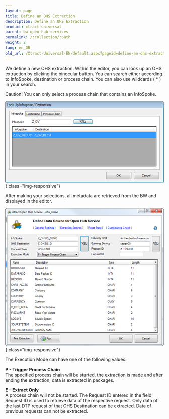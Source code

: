 ```yaml
---
layout: page
title: Define an OHS Extraction
description: Define an OHS Extraction
product: xtract-universal
parent: bw-open-hub-services
permalink: /:collection/:path
weight: 2
lang: en_GB
old_url: /Xtract-Universal-EN/default.aspx?pageid=define-an-ohs-extraction
---
```


We define a new OHS extraction. Within the editor, you can look up an OHS extraction by clicking the binocular button. You can search either according to InfoSpoke, destination or process chain. You can also use wildcards ( * ) in your search.

Caution! You can only select a process chain that contains an InfoSpoke.

![Look-Up-Infospoke-Destination](/img/content/Look-Up-Infospoke-Destination.png){:class="img-responsive"}

After making your selections, all metadata are retrieved from the BW and displayed in the editor.

![Open-Hub-Service-Data-Source](/img/content/Open-Hub-Service-Data-Source.jpg){:class="img-responsive"}

The Execution Mode can have one of the following values: 

**P - Trigger Process Chain**<br>
The specified process chain will be started, the extraction is made and after ending the extraction, data is extracted in packages.

**E – Extract Only**<br>
A process chain will not be started. The Request ID entered in the field Request ID is used to retrieve data of the respective request.
Only data of the last DTP request of that OHS Destination can be extracted. Data of previous requests can not be extracted.

